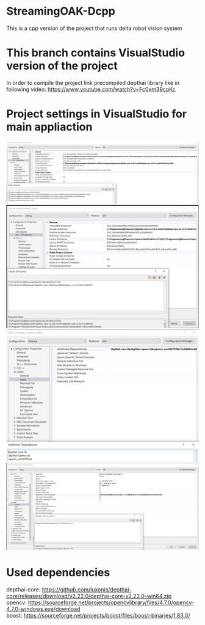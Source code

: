 # StreamingOAK-Dcpp
This is a cpp version of the project that runs delta robot vision system

# This branch contains VisualStudio version of the project
In order to compile the project link precompiled depthai library like in following video:
https://www.youtube.com/watch?v=Fc0xm39cpKc

# Project settings in VisualStudio for main appliaction
![Alt text](img/image.png)
![Alt text](img/image-1.png)
![Alt text](img/image-2.png)
![Alt text](img/image-3.png)

# Used dependencies
depthai-core: https://github.com/luxonis/depthai-core/releases/download/v2.22.0/depthai-core-v2.22.0-win64.zip <br />
opencv: https://sourceforge.net/projects/opencvlibrary/files/4.7.0/opencv-4.7.0-windows.exe/download <br />
boost: https://sourceforge.net/projects/boost/files/boost-binaries/1.83.0/